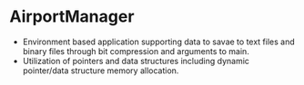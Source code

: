 # AirportManager
- Environment based application supporting data to savae to text files and binary files through bit compression and arguments to main.
- Utilization of pointers and data structures including dynamic pointer/data structure memory allocation.

